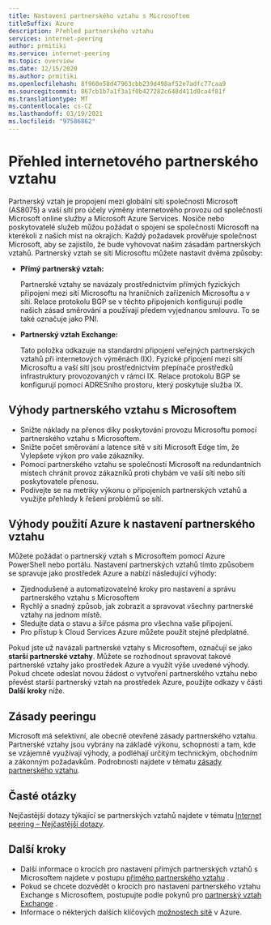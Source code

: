 ```yaml
---
title: Nastavení partnerského vztahu s Microsoftem
titleSuffix: Azure
description: Přehled partnerského vztahu
services: internet-peering
author: prmitiki
ms.service: internet-peering
ms.topic: overview
ms.date: 12/15/2020
ms.author: prmitiki
ms.openlocfilehash: 8f960e58d47963cbb239d498af52e7adfc77caa9
ms.sourcegitcommit: 867cb1b7a1f3a1f0b427282c648d411d0ca4f81f
ms.translationtype: MT
ms.contentlocale: cs-CZ
ms.lasthandoff: 03/19/2021
ms.locfileid: "97586862"
---
```

# <a name="internet-peering-overview"></a>Přehled internetového partnerského vztahu

Partnerský vztah je propojení mezi globální sítí společnosti Microsoft (AS8075) a vaší sítí pro účely výměny internetového provozu od společnosti Microsoft online služby a Microsoft Azure Services. Nosiče nebo poskytovatelé služeb můžou požádat o spojení se společností Microsoft na kterékoli z našich míst na okrajích. Každý požadavek prověřuje společnost Microsoft, aby se zajistilo, že bude vyhovovat našim zásadám partnerských vztahů. Partnerský vztah se sítí Microsoftu můžete nastavit dvěma způsoby:

* **Přímý partnerský vztah:**

    Partnerské vztahy se navázaly prostřednictvím přímých fyzických připojení mezi sítí Microsoftu na hraničních zařízeních Microsoftu a v síti. Relace protokolu BGP se v těchto připojeních konfigurují podle našich zásad směrování a používají předem vyjednanou smlouvu. To se také označuje jako PNI.

* **Partnerský vztah Exchange:**

    Tato položka odkazuje na standardní připojení veřejných partnerských vztahů při internetových výměnách (IX). Fyzické připojení mezi sítí Microsoftu a vaší sítí jsou prostřednictvím přepínače prostředků infrastruktury provozovaných v rámci IX. Relace protokolu BGP se konfigurují pomocí ADRESního prostoru, který poskytuje služba IX.

## <a name="benefits-of-peering-with-microsoft"></a>Výhody partnerského vztahu s Microsoftem
* Snižte náklady na přenos díky poskytování provozu Microsoftu pomocí partnerského vztahu s Microsoftem.
* Snižte počet směrování a latence sítě v síti Microsoft Edge tím, že Vylepšete výkon pro vaše zákazníky.
* Pomocí partnerského vztahu se společností Microsoft na redundantních místech chránit provoz zákazníků proti chybám ve vaší síti nebo síti poskytovatele přenosu.
* Podívejte se na metriky výkonu o připojeních partnerských vztahů a využijte přehledy k řešení problémů se sítí.

## <a name="benefits-of-using-azure-to-set-up-peering"></a>Výhody použití Azure k nastavení partnerského vztahu

Můžete požádat o partnerský vztah s Microsoftem pomocí Azure PowerShell nebo portálu. Nastavení partnerských vztahů tímto způsobem se spravuje jako prostředek Azure a nabízí následující výhody:
* Zjednodušené a automatizovatelné kroky pro nastavení a správu partnerského vztahu s Microsoftem
* Rychlý a snadný způsob, jak zobrazit a spravovat všechny partnerské vztahy na jednom místě.
* Sledujte data o stavu a šířce pásma pro všechna vaše připojení.
* Pro přístup k Cloud Services Azure můžete použít stejné předplatné.

Pokud jste už navázali partnerské vztahy s Microsoftem, označují se jako **starší partnerské vztahy**. Můžete se rozhodnout spravovat takové partnerské vztahy jako prostředek Azure a využít výše uvedené výhody. Pokud chcete odeslat novou žádost o vytvoření partnerského vztahu nebo převést starší partnerský vztah na prostředek Azure, použijte odkazy v části **Další kroky** níže.

## <a name="peering-policy"></a>Zásady peeringu
Microsoft má selektivní, ale obecně otevřené zásady partnerského vztahu. Partnerské vztahy jsou vybrány na základě výkonu, schopnosti a tam, kde se vzájemně využívají výhody, a podléhají určitým technickým, obchodním a zákonným požadavkům. Podrobnosti najdete v tématu [zásady partnerského vztahu](policy.md).

## <a name="faq"></a>Časté otázky
Nejčastější dotazy týkající se partnerských vztahů najdete v tématu [Internet peering – Nejčastější dotazy](faqs.md).

## <a name="next-steps"></a>Další kroky

* Další informace o krocích pro nastavení přímých partnerských vztahů s Microsoftem najdete v postupu [přímého partnerského vztahu](walkthrough-direct-all.md) .
* Pokud se chcete dozvědět o krocích pro nastavení partnerského vztahu Exchange s Microsoftem, postupujte podle pokynů pro [partnerský vztah Exchange](walkthrough-exchange-all.md) .
* Informace o některých dalších klíčových [možnostech sítě](../networking/networking-overview.md) v Azure.